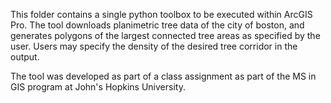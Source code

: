 This folder contains a single python toolbox to be executed within ArcGIS Pro.  The tool downloads planimetric tree data of the city of boston, and generates polygons of the largest connected tree areas as specified by the user.  Users may specify the density of the desired tree corridor in the output.  

The tool was developed as part of a class assignment as part of the MS in GIS program at John's Hopkins University. 
